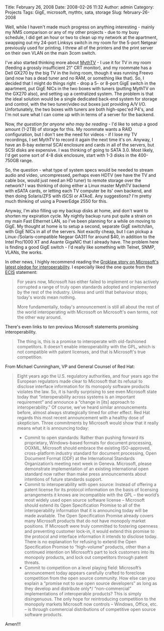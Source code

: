 Title: February 26, 2008
Date: 2008-02-26 11:32
Author: admin
Category: Projects
Tags: GigE, microsoft, mythtv, sata, storage
Slug: february-26-2008

Well, while I haven't made much progress on anything interesting -
mainly my NMS comparison or any of my other projects - due to my busy
schedule, I did get an hour or two to clean up my network at the
apartment, swapping out my 24-port Linksys switch in my room for the
5-port Netgear previously used for printing. I threw all of the printers
and the print server on their own VLAN on the main 3com switch.

I've also started thinking more about [MythTV](http://www.mythtv.org/) -
I use it for TV in my room (feeding a grossly insufficient 21" CRT
monitor), and my roommate has a Dell GX270 by the big TV in the living
room, though it was running Freevo (and now has a dead tuner and no RAM,
or something like that). So, I decided that I might do things right -
drop a 5- or 8-port GigE switch in the apartment, put GigE NICs in the
two boxes with tuners (putting MythTV on the GX270 also), and setting up
a centralized system. The problem is that the ideal solution would be a
single dedicated back-end system for storage and control, with the two
tuner/video out boxes just providing A/V I/O. Unfortunately, the two
boxes with tuners are both high-spec'ed P4's, and I'm not sure what I
can come up with in terms of a server for the backend.

Now, *the question for anyone who may be
reading* - I'd like to setup a good amount (1-2TB) of storage for
this. My roommate wants a RAID configuration, but I don't see the need
for videos - if I lose my TV recordings, I set MythTV to record it again
the next time it's on. Anyway, I have an 8-bay external SCAI enclosure
and cards in all of the servers, but SCSI disks are expensive. I was
thinking of going to SATA 3.0. Most likely, I'd get some sort of 4-8
disk enclosure, start with 1-3 disks in the 400-750GB range.

So, the question - what type of system specs would be needed to stream
audio and video, uncompressed, perhaps even HDTV (we have the TV and
cable box, would just need an HD tuner) to remote storage over the
network? I was thinking of doing either a Linux master MythTV backend
with eSATA cards, or letting each TV computer be its' own backend, and
then doing Solaris/ZFS with iSCSI or ATAoE. Any suggestions? I'm pretty
much thinking of using a PowerEdge 2550 for this.

Anyway, I'm also filling up my backup disks at home, and don't want to
shorten my expiration cycle. My nightly backup runs put quite a strain
on my main Fast Ethernet LAN, so I've been planning for a while on
moving to GigE. My thought at home is to setup a second, separate GigE
switch/lan, with GigE NICs in all of the servers. Not exactly cheap, but
I can pickup a Linux-/Solaris-compatible Negear GA311 for around $40, in
addition to the Intel Pro/1000 XT and Asante GigaNIC that I already
have. The problem here is finding a good GigE switch - I'd really like
something with Telnet, SNMP, VLANs, the works.

In other news, I highly recommend reading the [Groklaw story on
Microsoft's latest pledge for
interoperability](http://www.groklaw.net/article.php?story=20080221184924826).
I especially liked the one quote from the [ECIS](http://www.ecis.eu/)
statement:  

> For years now, Microsoft has either failed to implement or has
> actively corrupted a range of truly open standards adopted and
> implemented by the rest of the industry. Unless and until that
> behaviour stops, today's words mean nothing.
>
> More fundamentally, today's announcement is still all about the rest
> of the world interoperating with Microsoft on Microsoft's own terms,
> not the other way around.

There's even links to *ten* previous Microsoft statements promising
interoperability.  

> The thing is, this is a promise to interoperate with old-fashioned
> competitors. It doesn't enable interoperability with the GPL, which is
> not compatible with patent licenses, and that is Microsoft's true
> competition.
> </p>

From Michael Cunningham, VP and General Counsel of Red Hat:  

> Eight years ago the U.S. regulatory authorities, and four years ago
> the European regulators made clear to Microsoft that its refusal to
> disclose interface information for its monopoly software products
> violates the law. So, it is hardly surprising to see even Microsoft
> state today that “interoperability across systems is an important
> requirement” and announce a “change in [its] approach to
> interoperability.” Of course, we’ve heard similar announcements
> before, almost always strategically timed for other effect. Red Hat
> regards this most recent announcement with a healthy dose of
> skepticism. Three commitments by Microsoft would show that it really
> means what it is announcing today:
>
> -   Commit to open standards: Rather than pushing forward its
>     proprietary, Windows-based formats for document processing, OOXML,
>     Microsoft should embrace the existing ISO-approved, cross-platform
>     industry standard for document processing, Open Document Format
>     (ODF) at the International Standards Organization’s meeting next
>     week in Geneva. Microsoft, please demonstrate implementation of an
>     existing international open standard now rather than make press
>     announcements about intentions of future standards support.
> -   Commit to interoperability with open source: Instead of offering a
>     patent license for its protocol information on the basis of
>     licensing arrangements it knows are incompatible with the GPL –
>     the world’s most widely used open source software license –
>     Microsoft should extend its Open Specification Promise to all of
>     the interoperability information that it is announcing today will
>     be made available. The Open Specification Promise already covers
>     many Microsoft products that do not have monopoly market
>     positions. If Microsoft were truly committed to fostering openness
>     and preventing customer lock-in, it would extend this promise to
>     the protocol and interface information it intends to disclose
>     today. There is no explanation for refusing to extend the Open
>     Specification Promise to “high-volume” products, other than a
>     continued intention on Microsoft’s part to lock customers into its
>     monopoly products, and lock out competitors through patent
>     threats.
> -   Commit to competition on a level playing field: Microsoft’s
>     announcement today appears carefully crafted to foreclose
>     competition from the open source community. How else can you
>     explain a “promise not to sue open source developers” as long as
>     they develop and distribute only\*/ “non-commercial”
>     implementations of interoperable products? This is simply
>     disingenuous. The only hope for reintroducing competition to the
>     monopoly markets Microsoft now controls – Windows, Office, etc. –
>     is through commercial distributions of competitive open source
>     software products.

Amen!!!
